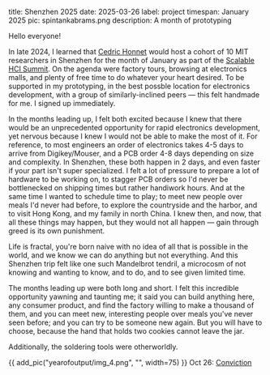 title: Shenzhen 2025
date: 2025-03-26
label: project
timespan: January 2025
pic: spintankabrams.png
description: A month of prototyping

Hello everyone! 

In late 2024, I learned that [Cedric Honnet](https://honnet.eu/) would host a cohort of 10 MIT researchers in Shenzhen for the month of January as part of the [Scalable HCI Summit](https://scalablehci.com/2025/program/). On the agenda were factory tours, browsing at electronics malls, and plenty of free time to do whatever your heart desired. To be supported in my prototyping, in the best possble location for electronics development, with a group of similarly-inclined peers — this felt handmade for me. I signed up immediately. 

In the months leading up, I felt both excited because I knew that there would be an unprecedented opportunity for rapid electronics development, yet nervous because I knew I would not be able to make the most of it. For reference, to most engineers an order of electronics takes 4-5 days to arrive from Digikey/Mouser, and a PCB order 4-8 days depending on size and complexity. In Shenzhen, these both happen in 2 days, and even faster if your part isn't super specialized. I felt a lot of pressure to prepare a lot of hardware to be working on, to stagger PCB orders so I'd never be bottlenecked on shipping times but rather handiwork hours. And at the same time I wanted to schedule time to play; to meet new people over meals I'd never had before, to explore the countryside and the harbor, and to visit Hong Kong, and my family in north China. I knew then, and now, that all these things may happen, but they would not all happen — gain through greed is its own punishment. 

Life is fractal, you're born naive with no idea of all that is possible in the world, and we know we can do anything but not everything. And this Shenzhen trip felt like one such Mandelbrot tendril, a microcosm of not knowing and wanting to know, and to do, and to see given limited time. 


The months leading up were both long and short. I felt this incredible opportunity yawning and taunting me; it said you can build anything here, any consumer product, and find the factory willing to make a thousand of them, and you can meet new, interesting people over meals you've never seen before; and you can try to be someone new again. But you will have to choose, because the hand that holds two cookies cannot leave the jar. 




Additionally, the soldering tools were otherworldly. 


{{ add_pic("yearofoutput/img_4.png", "", width=75) }}
Oct 26: [Conviction](../../blog/conviction)